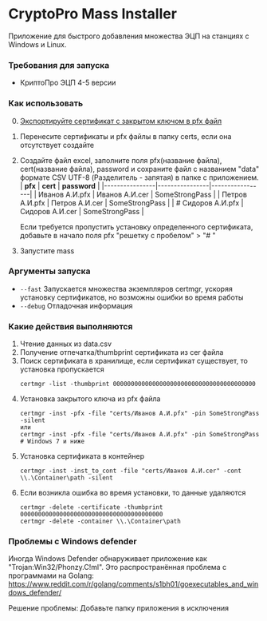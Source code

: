# CryptoPro Mass Installer
Приложение для быстрого добавления множества ЭЦП на станциях с Windows и Linux.

### Требования для запуска

- КриптоПро ЭЦП 4-5 версии

### Как использовать

0. [Экспортируйте сертификат с закрытом ключом в pfx файл](https://support.kontur.ru/ca/38782-kopirovanie_kontejnera_s_sertifikatom_na_dr#header_ad9459fa9)
1. Перенесите сертификаты и pfx файлы в папку certs, если она отсутствует создайте
2. Создайте файл excel, заполните поля pfx(название файла), cert(название файла), password и сохраните файл с названием "data" формате CSV UTF-8 (Разделитель - запятая) в папке с приложением.
    | **pfx**        | **cert**       | **password**    |
    |----------------|----------------|-----------------|
    | Иванов А.И.pfx | Иванов А.И.cer | SomeStrongPass |
    | Петров А.И.pfx | Петров А.И.cer | SomeStrongPass |
    | # Сидоров А.И.pfx | Сидоров А.И.cer | SomeStrongPass |
  
    Если требуется пропустить установку определенного сертификата, добавьте в начало поля pfx "решетку с пробелом" > "# "

3. Запустите mass

### Аргументы запуска
- ```--fast``` Запускается множества экземпляров certmgr, ускоряя установку сертификатов, но возможны ошибки во время работы
- `--debug`  Отладочная информация 

### Какие действия выполняются

1. Чтение данных из data.csv
2. Получение отпечатка/thumbprint сертификата из cer файла
3. Поиск сертификата в хранилище, если сертификат существует, то установка пропускается
   ```shell
   certmgr -list -thumbprint 0000000000000000000000000000000000000000
   ```
4. Установка закрытого ключа из pfx файла
   ```shell
   certmgr -inst -pfx -file "certs/Иванов А.И.pfx" -pin SomeStrongPass -silent
   или
   certmgr -inst -pfx -file "certs/Иванов А.И.pfx" -pin SomeStrongPass # Windows 7 и ниже
   ```
5. Установка сертификата в контейнер
   ```
   certmgr -inst -inst_to_cont -file "certs/Иванов А.И.cer" -cont \\.\Container\path -silent
   ```
6. Если возникла ошибка во время установки, то данные удаляются
   ```
   certmgr -delete -certificate -thumbprint 0000000000000000000000000000000000000000
   certmgr -delete -container \\.\Container\path
   ```

### Проблемы с Windows defender

Иногда Windows Defender обнаруживает приложение как "Trojan:Win32/Phonzy.C!ml". Это распространённая проблема с программами на Golang: https://www.reddit.com/r/golang/comments/s1bh01/goexecutables_and_windows_defender/

Решение проблемы: Добавьте папку приложения в исключения
